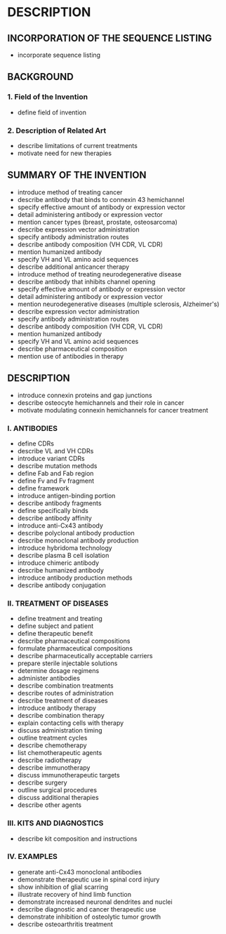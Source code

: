 # DESCRIPTION

## INCORPORATION OF THE SEQUENCE LISTING

- incorporate sequence listing

## BACKGROUND

### 1. Field of the Invention

- define field of invention

### 2. Description of Related Art

- describe limitations of current treatments
- motivate need for new therapies

## SUMMARY OF THE INVENTION

- introduce method of treating cancer
- describe antibody that binds to connexin 43 hemichannel
- specify effective amount of antibody or expression vector
- detail administering antibody or expression vector
- mention cancer types (breast, prostate, osteosarcoma)
- describe expression vector administration
- specify antibody administration routes
- describe antibody composition (VH CDR, VL CDR)
- mention humanized antibody
- specify VH and VL amino acid sequences
- describe additional anticancer therapy
- introduce method of treating neurodegenerative disease
- describe antibody that inhibits channel opening
- specify effective amount of antibody or expression vector
- detail administering antibody or expression vector
- mention neurodegenerative diseases (multiple sclerosis, Alzheimer's)
- describe expression vector administration
- specify antibody administration routes
- describe antibody composition (VH CDR, VL CDR)
- mention humanized antibody
- specify VH and VL amino acid sequences
- describe pharmaceutical composition
- mention use of antibodies in therapy

## DESCRIPTION

- introduce connexin proteins and gap junctions
- describe osteocyte hemichannels and their role in cancer
- motivate modulating connexin hemichannels for cancer treatment

### I. ANTIBODIES

- define CDRs
- describe VL and VH CDRs
- introduce variant CDRs
- describe mutation methods
- define Fab and Fab region
- define Fv and Fv fragment
- define framework
- introduce antigen-binding portion
- describe antibody fragments
- define specifically binds
- describe antibody affinity
- introduce anti-Cx43 antibody
- describe polyclonal antibody production
- describe monoclonal antibody production
- introduce hybridoma technology
- describe plasma B cell isolation
- introduce chimeric antibody
- describe humanized antibody
- introduce antibody production methods
- describe antibody conjugation

### II. TREATMENT OF DISEASES

- define treatment and treating
- define subject and patient
- define therapeutic benefit
- describe pharmaceutical compositions
- formulate pharmaceutical compositions
- describe pharmaceutically acceptable carriers
- prepare sterile injectable solutions
- determine dosage regimens
- administer antibodies
- describe combination treatments
- describe routes of administration
- describe treatment of diseases
- introduce antibody therapy
- describe combination therapy
- explain contacting cells with therapy
- discuss administration timing
- outline treatment cycles
- describe chemotherapy
- list chemotherapeutic agents
- describe radiotherapy
- describe immunotherapy
- discuss immunotherapeutic targets
- describe surgery
- outline surgical procedures
- discuss additional therapies
- describe other agents

### III. KITS AND DIAGNOSTICS

- describe kit composition and instructions

### IV. EXAMPLES

- generate anti-Cx43 monoclonal antibodies
- demonstrate therapeutic use in spinal cord injury
- show inhibition of glial scarring
- illustrate recovery of hind limb function
- demonstrate increased neuronal dendrites and nuclei
- describe diagnostic and cancer therapeutic use
- demonstrate inhibition of osteolytic tumor growth
- describe osteoarthritis treatment

